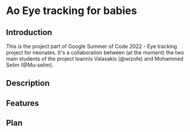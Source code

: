 # Ao Eye tracking for babies

## Introduction

This is the project part of Google Summer of Code 2022 - Eye tracking project for neonates. It's a collaboration between (at the moment) the two main students of the project Ioannis Valasakis (@wizofe) and Mohammed Selim (@Mu-selim).

## Description


## Features


## Plan
